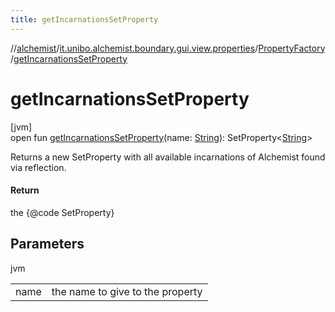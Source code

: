 ```yaml
---
title: getIncarnationsSetProperty
---
```

//[alchemist](../../../index.html)/[it.unibo.alchemist.boundary.gui.view.properties](../index.html)/[PropertyFactory](index.html)/[getIncarnationsSetProperty](get-incarnations-set-property.html)



# getIncarnationsSetProperty



[jvm]\
open fun [getIncarnationsSetProperty](get-incarnations-set-property.html)(name: [String](https://docs.oracle.com/javase/8/docs/api/java/lang/String.html)): SetProperty<[String](https://docs.oracle.com/javase/8/docs/api/java/lang/String.html)>



Returns a new SetProperty with all available incarnations of Alchemist found via reflection.



#### Return



the {@code SetProperty}



## Parameters


jvm

| | |
|---|---|
| name | the name to give to the property |




